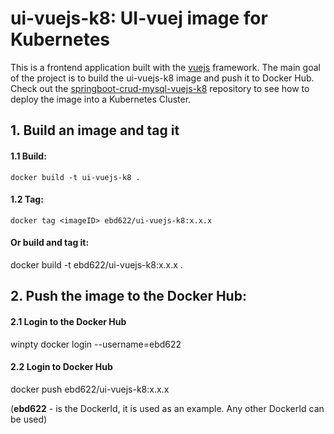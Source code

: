 # ui-vuejs-k8: UI-vuej image for Kubernetes
This is a frontend application built with the [vuejs](https://vuejs.org/) framework. The main goal of the project is to build the ui-vuejs-k8 image and push it to Docker Hub.
Check out the [springboot-crud-mysql-vuejs-k8](https://github.com/ebd622/springboot-crud-mysql-vuejs-k8) repository to see how to deploy the image into a Kubernetes Cluster.

## 1. Build an image and tag it

#### 1.1 Build:
```
docker build -t ui-vuejs-k8 .
```

#### 1.2 Tag:
```
docker tag <imageID> ebd622/ui-vuejs-k8:x.x.x
```

#### Or build and tag it:
docker build -t ebd622/ui-vuejs-k8:x.x.x .

## 2. Push the image to the Docker Hub:

#### 2.1 Login to the Docker Hub
winpty docker login --username=ebd622

#### 2.2 Login to Docker Hub
docker push ebd622/ui-vuejs-k8:x.x.x

(**ebd622** - is the DockerId, it is used as an example. Any other DockerId can be used)
